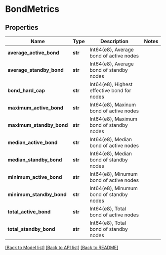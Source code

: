 # BondMetrics

## Properties
Name | Type | Description | Notes
------------ | ------------- | ------------- | -------------
**average_active_bond** | **str** | Int64(e8), Average bond of active nodes | 
**average_standby_bond** | **str** | Int64(e8), Average bond of standby nodes | 
**bond_hard_cap** | **str** | Int64(e8), Highest effective bond for nodes | 
**maximum_active_bond** | **str** | Int64(e8), Maxinum bond of active nodes | 
**maximum_standby_bond** | **str** | Int64(e8), Maximum bond of standby nodes | 
**median_active_bond** | **str** | Int64(e8), Median bond of active nodes | 
**median_standby_bond** | **str** | Int64(e8), Median bond of standby nodes | 
**minimum_active_bond** | **str** | Int64(e8), Minumum bond of active nodes | 
**minimum_standby_bond** | **str** | Int64(e8), Minumum bond of standby nodes | 
**total_active_bond** | **str** | Int64(e8), Total bond of active nodes | 
**total_standby_bond** | **str** | Int64(e8), Total bond of standby nodes | 

[[Back to Model list]](../README.md#documentation-for-models) [[Back to API list]](../README.md#documentation-for-api-endpoints) [[Back to README]](../README.md)

